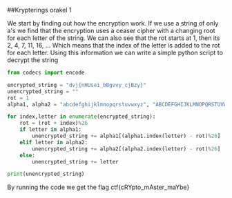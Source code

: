 ##Krypterings orakel 1

We start by finding out how the encryption work. If we use a string of only a's we find that the encryption uses a ceaser cipher with a changing root for each letter of the string. We can also see that the rot starts at 1, then its 2, 4, 7, 11, 16, ... Which means that the index of the letter is added to the rot for each letter. Using this information we can write a simple python script to decrypt the string

```python
from codecs import encode

encrypted_string = "dvj{nHUsei_bBgvvy_cjBzy}"
unencrypted_string = ""
rot = 1
alpha1, alpha2 = "abcdefghijklmnopqrstuvwxyz", "ABCDEFGHIJKLMNOPQRSTUVWXYZ"

for index,letter in enumerate(encrypted_string):
	rot = (rot + index)%26
	if letter in alpha1:
		unencrypted_string += alpha1[(alpha1.index(letter) - rot)%26]
	elif letter in alpha2:
		unencrypted_string += alpha2[(alpha2.index(letter) - rot)%26]
	else:
		unencrypted_string += letter

print(unencrypted_string)
```

By running the code we get the flag ctf{cRYpto_mAster_maYbe}

